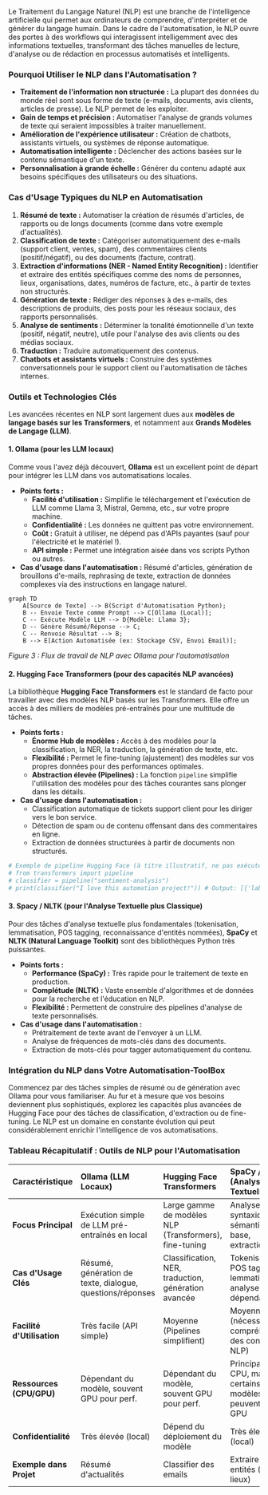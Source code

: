 Le Traitement du Langage Naturel (NLP) est une branche de l'intelligence artificielle qui permet aux ordinateurs de comprendre, d'interpréter et de générer du langage humain. Dans le cadre de l'automatisation, le NLP ouvre des portes à des workflows qui interagissent intelligemment avec des informations textuelles, transformant des tâches manuelles de lecture, d'analyse ou de rédaction en processus automatisés et intelligents.

### Pourquoi Utiliser le NLP dans l'Automatisation ?

* **Traitement de l'information non structurée :** La plupart des données du monde réel sont sous forme de texte (e-mails, documents, avis clients, articles de presse). Le NLP permet de les exploiter.
* **Gain de temps et précision :** Automatiser l'analyse de grands volumes de texte qui seraient impossibles à traiter manuellement.
* **Amélioration de l'expérience utilisateur :** Création de chatbots, assistants virtuels, ou systèmes de réponse automatique.
* **Automatisation intelligente :** Déclencher des actions basées sur le contenu sémantique d'un texte.
* **Personnalisation à grande échelle :** Générer du contenu adapté aux besoins spécifiques des utilisateurs ou des situations.

### Cas d'Usage Typiques du NLP en Automatisation

1.  **Résumé de texte :** Automatiser la création de résumés d'articles, de rapports ou de longs documents (comme dans votre exemple d'actualités).
2.  **Classification de texte :** Catégoriser automatiquement des e-mails (support client, ventes, spam), des commentaires clients (positif/négatif), ou des documents (facture, contrat).
3.  **Extraction d'informations (NER - Named Entity Recognition) :** Identifier et extraire des entités spécifiques comme des noms de personnes, lieux, organisations, dates, numéros de facture, etc., à partir de textes non structurés.
4.  **Génération de texte :** Rédiger des réponses à des e-mails, des descriptions de produits, des posts pour les réseaux sociaux, des rapports personnalisés.
5.  **Analyse de sentiments :** Déterminer la tonalité émotionnelle d'un texte (positif, négatif, neutre), utile pour l'analyse des avis clients ou des médias sociaux.
6.  **Traduction :** Traduire automatiquement des contenus.
7.  **Chatbots et assistants virtuels :** Construire des systèmes conversationnels pour le support client ou l'automatisation de tâches internes.

### Outils et Technologies Clés

Les avancées récentes en NLP sont largement dues aux **modèles de langage basés sur les Transformers**, et notamment aux **Grands Modèles de Langage (LLM)**.

#### 1. Ollama (pour les LLM locaux)

Comme vous l'avez déjà découvert, **Ollama** est un excellent point de départ pour intégrer les LLM dans vos automatisations locales.

* **Points forts :**
    * **Facilité d'utilisation :** Simplifie le téléchargement et l'exécution de LLM comme Llama 3, Mistral, Gemma, etc., sur votre propre machine.
    * **Confidentialité :** Les données ne quittent pas votre environnement.
    * **Coût :** Gratuit à utiliser, ne dépend pas d'APIs payantes (sauf pour l'électricité et le matériel !).
    * **API simple :** Permet une intégration aisée dans vos scripts Python ou autres.
* **Cas d'usage dans l'automatisation :** Résumé d'articles, génération de brouillons d'e-mails, rephrasing de texte, extraction de données complexes via des instructions en langage naturel.

```mermaid
graph TD
    A[Source de Texte] --> B(Script d'Automatisation Python);
    B -- Envoie Texte comme Prompt --> C[Ollama (Local)];
    C -- Exécute Modèle LLM --> D{Modèle: Llama 3};
    D -- Génère Résumé/Réponse --> C;
    C -- Renvoie Résultat --> B;
    B --> E[Action Automatisée (ex: Stockage CSV, Envoi Email)];
```
*Figure 3 : Flux de travail de NLP avec Ollama pour l'automatisation*

#### 2. Hugging Face Transformers (pour des capacités NLP avancées)

La bibliothèque **Hugging Face Transformers** est le standard de facto pour travailler avec des modèles NLP basés sur les Transformers. Elle offre un accès à des milliers de modèles pré-entraînés pour une multitude de tâches.

* **Points forts :**
    * **Énorme Hub de modèles :** Accès à des modèles pour la classification, la NER, la traduction, la génération de texte, etc.
    * **Flexibilité :** Permet le fine-tuning (ajustement) des modèles sur vos propres données pour des performances optimales.
    * **Abstraction élevée (Pipelines) :** La fonction `pipeline` simplifie l'utilisation des modèles pour des tâches courantes sans plonger dans les détails.
* **Cas d'usage dans l'automatisation :**
    * Classification automatique de tickets support client pour les diriger vers le bon service.
    * Détection de spam ou de contenu offensant dans des commentaires en ligne.
    * Extraction de données structurées à partir de documents non structurés.

```python
# Exemple de pipeline Hugging Face (à titre illustratif, ne pas exécuter sans installation)
# from transformers import pipeline
# classifier = pipeline("sentiment-analysis")
# print(classifier("I love this automation project!")) # Output: [{'label': 'POSITIVE', 'score': 0.999...}]
```

#### 3. Spacy / NLTK (pour l'Analyse Textuelle plus Classique)

Pour des tâches d'analyse textuelle plus fondamentales (tokenisation, lemmatisation, POS tagging, reconnaissance d'entités nommées), **SpaCy** et **NLTK (Natural Language Toolkit)** sont des bibliothèques Python très puissantes.

* **Points forts :**
    * **Performance (SpaCy) :** Très rapide pour le traitement de texte en production.
    * **Complétude (NLTK) :** Vaste ensemble d'algorithmes et de données pour la recherche et l'éducation en NLP.
    * **Flexibilité :** Permettent de construire des pipelines d'analyse de texte personnalisés.
* **Cas d'usage dans l'automatisation :**
    * Prétraitement de texte avant de l'envoyer à un LLM.
    * Analyse de fréquences de mots-clés dans des documents.
    * Extraction de mots-clés pour tagger automatiquement du contenu.

### Intégration du NLP dans Votre Automatisation-ToolBox

Commencez par des tâches simples de résumé ou de génération avec Ollama pour vous familiariser. Au fur et à mesure que vos besoins deviennent plus sophistiqués, explorez les capacités plus avancées de Hugging Face pour des tâches de classification, d'extraction ou de fine-tuning. Le NLP est un domaine en constante évolution qui peut considérablement enrichir l'intelligence de vos automatisations.

### Tableau Récapitulatif : Outils de NLP pour l'Automatisation

| Caractéristique       | Ollama (LLM Locaux)           | Hugging Face Transformers        | SpaCy / NLTK (Analyse Textuelle) |
| :-------------------- | :---------------------------- | :------------------------------- | :------------------------------- |
| **Focus Principal** | Exécution simple de LLM pré-entraînés en local | Large gamme de modèles NLP (Transformers), fine-tuning | Analyse syntaxique et sémantique de base, extraction |
| **Cas d'Usage Clés** | Résumé, génération de texte, dialogue, questions/réponses | Classification, NER, traduction, génération avancée | Tokenisation, POS tagging, lemmatisation, analyse de dépendances |
| **Facilité d'Utilisation** | Très facile (API simple)      | Moyenne (Pipelines simplifient)  | Moyenne (nécessite une compréhension des concepts NLP) |
| **Ressources (CPU/GPU)** | Dépendant du modèle, souvent GPU pour perf. | Dépendant du modèle, souvent GPU pour perf. | Principalement CPU, mais certains modèles peuvent utiliser GPU |
| **Confidentialité** | Très élevée (local)          | Dépend du déploiement du modèle | Très élevée (local)              |
| **Exemple dans Projet** | Résumé d'actualités          | Classifier des emails          | Extraire des entités (dates, lieux) |
